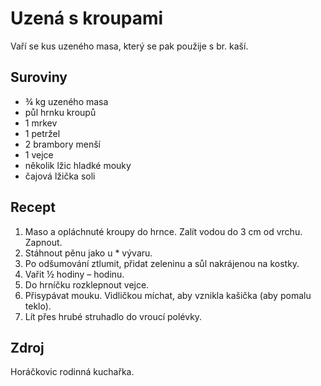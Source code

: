 # Uzená s kroupami

Vaří se kus uzeného masa, který se pak použije s br. kaší.

## Suroviny

 * ¾ kg uzeného masa
 * půl hrnku kroupů
 * 1 mrkev
 * 1 petržel
 * 2 brambory menší
 * 1 vejce
 * několik lžic hladké mouky
 * čajová lžička soli

## Recept

 1. Maso a opláchnuté kroupy do hrnce. Zalít vodou do 3 cm od vrchu. Zapnout.
 2. Stáhnout pěnu jako u * vývaru.
 3. Po odšumování ztlumit, přidat zeleninu a sůl nakrájenou na kostky.
 4. Vařit ½ hodiny – hodinu.
 5. Do hrníčku rozklepnout vejce.
 6. Přisypávat mouku. Vidličkou míchat, aby vznikla kašička (aby pomalu teklo).
 7. Lít přes hrubé struhadlo do vroucí polévky.

## Zdroj

Horáčkovic rodinná kuchařka.
